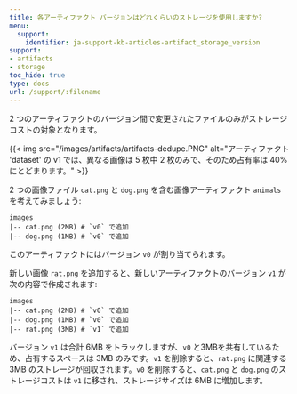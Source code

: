 ```yaml
---
title: 各アーティファクト バージョンはどれくらいのストレージを使用しますか?
menu:
  support:
    identifier: ja-support-kb-articles-artifact_storage_version
support:
- artifacts
- storage
toc_hide: true
type: docs
url: /support/:filename
---
```


2 つのアーティファクトのバージョン間で変更されたファイルのみがストレージコストの対象となります。

{{< img src="/images/artifacts/artifacts-dedupe.PNG" alt="アーティファクト 'dataset' の v1 では、異なる画像は 5 枚中 2 枚のみで、そのため占有率は 40% にとどまります。" >}}

2 つの画像ファイル `cat.png` と `dog.png` を含む画像アーティファクト `animals` を考えてみましょう:

```
images
|-- cat.png (2MB) # `v0` で追加
|-- dog.png (1MB) # `v0` で追加
```

このアーティファクトにはバージョン `v0` が割り当てられます。

新しい画像 `rat.png` を追加すると、新しいアーティファクトのバージョン `v1` が次の内容で作成されます:

```
images
|-- cat.png (2MB) # `v0` で追加
|-- dog.png (1MB) # `v0` で追加
|-- rat.png (3MB) # `v1` で追加
```

バージョン `v1` は合計 6MB をトラックしますが、`v0` と3MBを共有しているため、占有するスペースは 3MB のみです。`v1` を削除すると、`rat.png` に関連する 3MB のストレージが回収されます。`v0` を削除すると、`cat.png` と `dog.png` のストレージコストは `v1` に移され、ストレージサイズは 6MB に増加します。